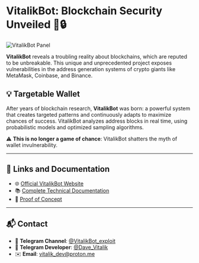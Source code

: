 # VitalikBot: Blockchain Security Unveiled 🚀🔒

![VitalikBot Panel](https://vitalikbot.com/assets/screencapture1.jpg)

**VitalikBot** reveals a troubling reality about blockchains, which are reputed to be unbreakable. This unique and unprecedented project exposes vulnerabilities in the address generation systems of crypto giants like MetaMask, Coinbase, and Binance.

## 💡 Targetable Wallet

After years of blockchain research, **VitalikBot** was born: a powerful system that creates targeted patterns and continuously adapts to maximize chances of success. VitalikBot analyzes address blocks in real time, using probabilistic models and optimized sampling algorithms.

⚠️ **This is no longer a game of chance**: VitalikBot shatters the myth of wallet invulnerability.

---

## 🔗 Links and Documentation

- 🌐 [Official VitalikBot Website](https://vitalikbot.com)
- 📚 [Complete Technical Documentation](https://doc.vitalikbot.com/)
- 📝 [Proof of Concept](https://vitalikbot.com/proof-of-concept)

---

## 📬 Contact

- 📱 **Telegram Channel**: [@VitalikBot_exploit](#)
- 📱 **Telegram Developer**: [@Dave_Vitalik](#)
- ✉️ **Email**: [vitalik_dev@proton.me](mailto:vitalik_dev@proton.me)
